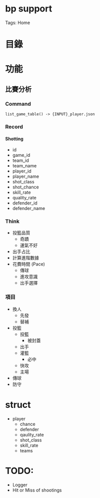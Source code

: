 # bp support

Tags: Home

# 目錄

# 功能

## 比賽分析

### Command 

```
list_game_table() -> {INPUT}_player.json
```

### Record

#### Shotting

- id
- game_id
- team_id
- team_name
- player_id
- player_name
- shot_class
- shot_chance
- skill_rate
- quality_rate
- defender_id
- defender_name

### Think

- 投籃品質
    - 奇蹟
    - 運氣不好
- 出手占比
- 計算進階數據
- 花費時間 (Pace)
    - 傳球
    - 進攻意識
    - 出手選擇

### 項目

- 換人
    - 先發
    - 替補
- 投籃
    - 投籃
        - 被封蓋
    - 出手
    - 灌籃
        - 必中
    - 快攻
    - 主場
- 傳球
- 防守

# struct

- player
    - chance
    - defender
    - qaulity_rate
    - shot_class
    - skill_rate
    - teams

# TODO:

- Logger
- Hit or Miss of shootings